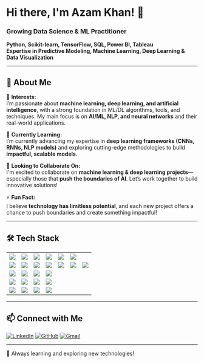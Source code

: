 # Hi there, I'm Azam Khan! 👋  

### **Growing Data Science & ML Practitioner**  
**Python, Scikit-learn, TensorFlow, SQL, Power BI, Tableau**  
**Expertise in Predictive Modeling, Machine Learning, Deep Learning & Data Visualization**  

---

## 🚀 **About Me**  

👀 **Interests:**  
I’m passionate about **machine learning, deep learning, and artificial intelligence**, with a strong foundation in ML/DL algorithms, tools, and techniques. My main focus is on **AI/ML, NLP, and neural networks** and their real-world applications.  

🌱 **Currently Learning:**  
I’m currently advancing my expertise in **deep learning frameworks (CNNs, RNNs, NLP models)** and exploring cutting-edge methodologies to build **impactful, scalable models**.  

💞️ **Looking to Collaborate On:**  
I'm excited to collaborate on **machine learning & deep learning projects**—especially those that **push the boundaries of AI**. Let’s work together to build innovative solutions!  

⚡ **Fun Fact:**  
I believe **technology has limitless potential**, and each new project offers a chance to push boundaries and create something impactful!  

---

## 🛠 **Tech Stack**  

<table>
  <tr>
    <td align="center"><img src="https://img.shields.io/badge/Python-3776AB?style=for-the-badge&logo=python&logoColor=white"></td>
    <td align="center"><img src="https://img.shields.io/badge/SQL-4479A1?style=for-the-badge&logo=postgresql&logoColor=white"></td>
    <td align="center"><img src="https://img.shields.io/badge/Power%20BI-F2C811?style=for-the-badge&logo=powerbi&logoColor=black"></td>
    <td align="center"><img src="https://img.shields.io/badge/Tableau-E97627?style=for-the-badge&logo=tableau&logoColor=white"></td>
    <td align="center"><img src="https://img.shields.io/badge/Excel-217346?style=for-the-badge&logo=microsoft-excel&logoColor=white"></td>
    <td align="center"><img src="https://img.shields.io/badge/DAX-0052CC?style=for-the-badge&logo=powerbi&logoColor=white"></td>
  </tr>
  <tr>
    <td align="center"><img src="https://img.shields.io/badge/NumPy-013243?style=for-the-badge&logo=numpy&logoColor=white"></td>
    <td align="center"><img src="https://img.shields.io/badge/Pandas-150458?style=for-the-badge&logo=pandas&logoColor=white"></td>
    <td align="center"><img src="https://img.shields.io/badge/Matplotlib-008080?style=for-the-badge&logo=matplotlib&logoColor=white"></td>
    <td align="center"><img src="https://img.shields.io/badge/Seaborn-008080?style=for-the-badge&logo=python&logoColor=white"></td>
    <td align="center"><img src="https://img.shields.io/badge/Scikit%20Learn-F7931E?style=for-the-badge&logo=scikitlearn&logoColor=white"></td>
    <td align="center"><img src="https://img.shields.io/badge/TensorFlow-FF6F00?style=for-the-badge&logo=tensorflow&logoColor=white"></td>
    <td align="center"><img src="https://img.shields.io/badge/Keras-D00000?style=for-the-badge&logo=keras&logoColor=white"></td>
  </tr>
  <tr>
    <td align="center"><img src="https://img.shields.io/badge/Deep%20Learning-FF6F00?style=for-the-badge&logo=tensorflow&logoColor=white"></td>
    <td align="center"><img src="https://img.shields.io/badge/CNN-4285F4?style=for-the-badge&logo=google&logoColor=white"></td>
    <td align="center"><img src="https://img.shields.io/badge/RNN-34A853?style=for-the-badge&logo=google&logoColor=white"></td>
    <td align="center"><img src="https://img.shields.io/badge/NLP-FF4500?style=for-the-badge&logo=semanticweb&logoColor=white"></td>
  </tr>
  <tr>
    <td align="center"><img src="https://img.shields.io/badge/Flask-000000?style=for-the-badge&logo=flask&logoColor=white"></td>
    <td align="center"><img src="https://img.shields.io/badge/AWS-232F3E?style=for-the-badge&logo=amazonaws&logoColor=white"></td>
    <td align="center"><img src="https://img.shields.io/badge/Git-F05032?style=for-the-badge&logo=git&logoColor=white"></td>
    <td align="center"><img src="https://img.shields.io/badge/GitHub-181717?style=for-the-badge&logo=github&logoColor=white"></td>
  </tr>
  <tr>
    <td align="center"><img src="https://img.shields.io/badge/HTML-E34F26?style=for-the-badge&logo=html5&logoColor=white"></td>
    <td align="center"><img src="https://img.shields.io/badge/CSS-1572B6?style=for-the-badge&logo=css3&logoColor=white"></td>
    <td align="center"><img src="https://img.shields.io/badge/Bootstrap-7952B3?style=for-the-badge&logo=bootstrap&logoColor=white"></td>
    <td align="center"><img src="https://img.shields.io/badge/JavaScript-F7DF1E?style=for-the-badge&logo=javascript&logoColor=black"></td>
  </tr>
</table>

---

## 📫 **Connect with Me**  

[![LinkedIn](https://img.shields.io/badge/LinkedIn-0A66C2?style=for-the-badge&logo=linkedin&logoColor=white)](https://www.linkedin.com/in/azam-khan-ind/) 
[![GitHub](https://img.shields.io/badge/GitHub-181717?style=for-the-badge&logo=github&logoColor=white)](https://github.com/AzamKhan5) 
[![Gmail](https://img.shields.io/badge/Gmail-D14836?style=for-the-badge&logo=gmail&logoColor=white)](mailto:azamkp05@gmail.com)

---

🚀 Always learning and exploring new technologies!  
